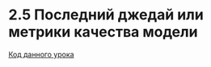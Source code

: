 # 2.5 Последний джедай или метрики качества модели

[Код данного урока](https://github.com/dgokondra/stepik_pandas_notebooks.github.io/blob/master/2.5.metrics.ipynb)